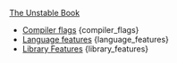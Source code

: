 [The Unstable Book](the-unstable-book.md)

- [Compiler flags](compiler-flags.md)
{compiler_flags}
- [Language features](language-features.md)
{language_features}
- [Library Features](library-features.md)
{library_features}
